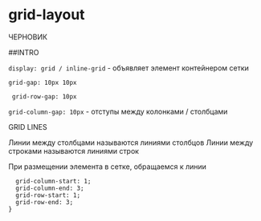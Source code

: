 # grid-layout
ЧЕРНОВИК

##INTRO

```display: grid / inline-grid``` - объявляет элемент контейнером сетки

```grid-gap: 10px 10px```

  ``` grid-row-gap: 10px```
  
   ```grid-column-gap: 10px``` - отступы между колонками / столбцами

GRID LINES

Линии между столбцами называются линиями столбцов
Линии между строками называются линиями строк

При размещении элемента в сетке, обращаемся к линии

``` selector {
  grid-column-start: 1;
  grid-column-end: 3;
  grid-row-start: 1;
  grid-row-end: 3;
}
